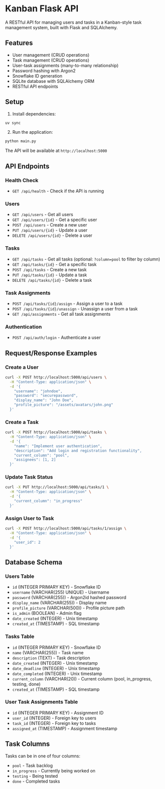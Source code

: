 # Kanban Flask API

A RESTful API for managing users and tasks in a Kanban-style task management system, built with Flask and SQLAlchemy.

## Features

- User management (CRUD operations)
- Task management (CRUD operations)
- User-task assignments (many-to-many relationship)
- Password hashing with Argon2
- Snowflake ID generation
- SQLite database with SQLAlchemy ORM
- RESTful API endpoints

## Setup

1. Install dependencies:
```bash
uv sync
```

2. Run the application:
```bash
python main.py
```

The API will be available at `http://localhost:5000`

## API Endpoints

### Health Check
- `GET /api/health` - Check if the API is running

### Users
- `GET /api/users` - Get all users
- `GET /api/users/{id}` - Get a specific user
- `POST /api/users` - Create a new user
- `PUT /api/users/{id}` - Update a user
- `DELETE /api/users/{id}` - Delete a user

### Tasks
- `GET /api/tasks` - Get all tasks (optional: `?column=pool` to filter by column)
- `GET /api/tasks/{id}` - Get a specific task
- `POST /api/tasks` - Create a new task
- `PUT /api/tasks/{id}` - Update a task
- `DELETE /api/tasks/{id}` - Delete a task

### Task Assignments
- `POST /api/tasks/{id}/assign` - Assign a user to a task
- `POST /api/tasks/{id}/unassign` - Unassign a user from a task
- `GET /api/assignments` - Get all task assignments

### Authentication
- `POST /api/auth/login` - Authenticate a user

## Request/Response Examples

### Create a User
```bash
curl -X POST http://localhost:5000/api/users \
  -H "Content-Type: application/json" \
  -d '{
    "username": "johndoe",
    "password": "securepassword",
    "display_name": "John Doe",
    "profile_picture": "/assets/avatars/john.png"
  }'
```

### Create a Task
```bash
curl -X POST http://localhost:5000/api/tasks \
  -H "Content-Type: application/json" \
  -d '{
    "name": "Implement user authentication",
    "description": "Add login and registration functionality",
    "current_column": "pool",
    "assignees": [1, 2]
  }'
```

### Update Task Status
```bash
curl -X PUT http://localhost:5000/api/tasks/1 \
  -H "Content-Type: application/json" \
  -d '{
    "current_column": "in_progress"
  }'
```

### Assign User to Task
```bash
curl -X POST http://localhost:5000/api/tasks/1/assign \
  -H "Content-Type: application/json" \
  -d '{
    "user_id": 2
  }'
```

## Database Schema

### Users Table
- `id` (INTEGER PRIMARY KEY) - Snowflake ID
- `username` (VARCHAR(255) UNIQUE) - Username
- `password` (VARCHAR(255)) - Argon2id hashed password
- `display_name` (VARCHAR(255)) - Display name
- `profile_picture` (VARCHAR(500)) - Profile picture path
- `is_admin` (BOOLEAN) - Admin flag
- `date_created` (INTEGER) - Unix timestamp
- `created_at` (TIMESTAMP) - SQL timestamp

### Tasks Table
- `id` (INTEGER PRIMARY KEY) - Snowflake ID
- `name` (VARCHAR(255)) - Task name
- `description` (TEXT) - Task description
- `date_created` (INTEGER) - Unix timestamp
- `date_deadline` (INTEGER) - Unix timestamp
- `date_completed` (INTEGER) - Unix timestamp
- `current_column` (VARCHAR(20)) - Current column (pool, in_progress, testing, done)
- `created_at` (TIMESTAMP) - SQL timestamp

### User Task Assignments Table
- `id` (INTEGER PRIMARY KEY) - Assignment ID
- `user_id` (INTEGER) - Foreign key to users
- `task_id` (INTEGER) - Foreign key to tasks
- `assigned_at` (TIMESTAMP) - Assignment timestamp

## Task Columns

Tasks can be in one of four columns:
- `pool` - Task backlog
- `in_progress` - Currently being worked on
- `testing` - Being tested
- `done` - Completed tasks
